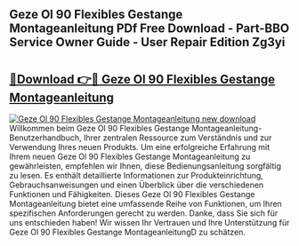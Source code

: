 ## Geze Ol 90 Flexibles Gestange Montageanleitung PDf Free Download - Part-BBO Service Owner Guide - User Repair Edition Zg3yi

# <h2><a href="http://df6sqy.blite.top/?on=Geze+Ol+90+Flexibles+Gestange+Montageanleitung">🔗Download 👉🔴 Geze Ol 90 Flexibles Gestange Montageanleitung</a></h2>

[![Geze Ol 90 Flexibles Gestange Montageanleitung new download](https://i.imgur.com/lujVjoI.png)](http://df6sqy.blite.top/?on=Geze+Ol+90+Flexibles+Gestange+Montageanleitung)
Willkommen beim Geze Ol 90 Flexibles Gestange Montageanleitung-Benutzerhandbuch, Ihrer zentralen Ressource zum Verständnis und zur Verwendung Ihres neuen Produkts. Um eine erfolgreiche Erfahrung mit Ihrem neuen Geze Ol 90 Flexibles Gestange Montageanleitung zu gewährleisten, empfehlen wir Ihnen, diese Bedienungsanleitung sorgfältig zu lesen. Es enthält detaillierte Informationen zur Produkteinrichtung, Gebrauchsanweisungen und einen Überblick über die verschiedenen Funktionen und Fähigkeiten. Dieses Geze Ol 90 Flexibles Gestange Montageanleitung bietet eine umfassende Reihe von Funktionen, um Ihren spezifischen Anforderungen gerecht zu werden. Danke, dass Sie sich für uns entschieden haben! Wir wissen Ihr Vertrauen und Ihre Unterstützung für Geze Ol 90 Flexibles Gestange MontageanleitungD zu schätzen.
